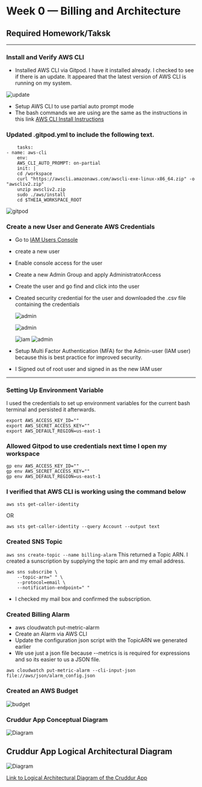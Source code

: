 # Week 0 — Billing and Architecture
## Required Homework/Taksk
-------
### Install and Verify AWS CLI
*  Installed AWS CLI via Gitpod. I have it installed already. I checked to see if there is an update. It appeared that the latest version of AWS CLI is running on my system.

![update](./images/awscli%20install.png)

* Setup AWS CLI to use partial auto prompt mode
* The bash commands we are using are the same as the instructions in this link [AWS CLI Install Instructions](https://docs.aws.amazon.com/cli/latest/userguide/getting-started-install.html)

### Updated .gitpod.yml to include the following text.

        tasks:
    - name: aws-cli
        env:
        AWS_CLI_AUTO_PROMPT: on-partial
        init: |
        cd /workspace
        curl "https://awscli.amazonaws.com/awscli-exe-linux-x86_64.zip" -o "awscliv2.zip"
        unzip awscliv2.zip
        sudo ./aws/install
        cd $THEIA_WORKSPACE_ROOT

![gitpod](./images/gitpod%20update.png)

### Create a new User and Generate AWS Credentials
* Go to [IAM Users Console](https://us-east-1.console.aws.amazon.com/iamv2/home?region=us-east-1#/users) 
* create a new user
* Enable console access for the user
* Create a new Admin Group and apply AdministratorAccess
* Create the user and go find and click into the user
* Created security credential for the user and downloaded the .csv file containing the credentials

  ![admin](./images/admin%20user.png)

  ![admin](./images/Administrator.png)
 
  ![iam](./images/admin%20user.png)
  ![admin](./images/admin%20user2.png)

* Setup Multi Factor Authentication (MFA) for the Admin-user (IAM user) because this is best practice for improved security.

* I Signed out of root user and signed in as the new IAM user

-----------

### Setting Up Environment Variable
I used the credentials to set up environment variables for the current bash terminal and persisted it afterwards.

    export AWS_ACCESS_KEY_ID=""
    export AWS_SECRET_ACCESS_KEY=""
    export AWS_DEFAULT_REGION=us-east-1

### Allowed Gitpod to use credentials next time I open my workspace

    gp env AWS_ACCESS_KEY_ID=""
    gp env AWS_SECRET_ACCESS_KEY=""
    gp env AWS_DEFAULT_REGION=us-east-1

### I verified that AWS CLI is working using the command below

  `aws sts get-caller-identity`

OR

  `aws sts get-caller-identity --query Account --output text`

### Created SNS Topic
`aws sns create-topic --name billing-alarm`
This returned a Topic ARN. I created a sunscription by supplying the topic arn and my email address.

    aws sns subscribe \               
        --topic-arn=" " \
        --protocol=email \  
        --notification-endpoint=" "

* I checked my mail box and confirmed the subscription.

### Created Billing Alarm 
* aws cloudwatch put-metric-alarm
* Create an Alarm via AWS CLI
* Update the configuration json script with the TopicARN we generated earlier
* We use just a json file because --metrics is is required for expressions and so its easier to us a JSON file.

`aws cloudwatch put-metric-alarm --cli-input-json file://aws/json/alarm_config.json`

### Created an AWS Budget

![budget](./images/budget.png)

### Cruddur App Conceptual Diagram
![Diagram](./images/conceptual%20diagram.png)

## Cruddur App Logical Architectural Diagram
![Diagram](./images/cruddur%20app%20Architectural%20diagram.png)

[Link to Logical Architectural Diagram of the Cruddur App](https://lucid.app/lucidchart/invitations/accept/inv_bc328d01-4653-457a-a17c-9cfa01b4e0a7)
